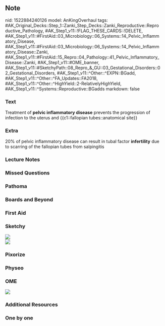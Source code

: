 ## Note
nid: 1522884240126
model: AnKingOverhaul
tags: #AK_Original_Decks::Step_1::Zanki_Step_Decks::Zanki_Reproductive::Reproductive_Pathology, #AK_Step1_v11::!FLAG_THESE_CARDS::!DELETE, #AK_Step1_v11::#FirstAid::03_Microbiology::06_Systems::14_Pelvic_Inflammatory_Disease, #AK_Step1_v11::#FirstAid::03_Microbiology::06_Systems::14_Pelvic_Inflammatory_Disease::Zanki, #AK_Step1_v11::#FirstAid::15_Repro::04_Pathology::41_Pelvic_Inflammatory_Disease::Zanki, #AK_Step1_v11::#OME_banner, #AK_Step1_v11::#SketchyPath::08_Repro_&_GU::03_Gestational_Disorders::02_Gestational_Disorders, #AK_Step1_v11::^Other::^EXPN::BGadd, #AK_Step1_v11::^Other::^FA_Updates::FA2018, #AK_Step1_v11::^Other::^HighYield::2-RelativelyHighYield, #AK_Step1_v11::^Systems::Reproductive::BGadds
markdown: false

### Text
Treatment of <b>pelvic inflammatory disease</b> prevents the
progression of infection to the uterus and {{c1::fallopian
tubes::anatomical site}}

### Extra
20% of pelvic inflammatory disease can result in tubal factor
<b>infertility</b> due to scarring of the fallopian tubes from
salpingitis

### Lecture Notes


### Missed Questions


### Pathoma


### Boards and Beyond


### First Aid


### Sketchy
<div><img src=
"6.%20Ectopic%20Pregnancy%20Risk%20Factor%20Pelvic%20Inflammatory%20Disease.jpg"></div><img src="Complete%20Sketch-30b62010dbe87287e08de7a4eb37922341c446c5_1566160514431.jpg">

### Pixorize


### Physeo


### OME
<div class="ome-widget">
  <a href="https://onlinemeded.org?ref=anki"><img src=
  "_OME_AnkiFlashcards_General_7.png"></a>
</div>

### Additional Resources


### One by one

